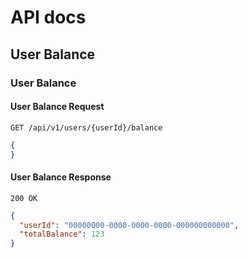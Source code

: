 # API docs

## User Balance

### User Balance

#### User Balance Request

```http request
GET /api/v1/users/{userId}/balance
```

```json
{
}
```

#### User Balance Response

```http request
200 OK
```

```json
{
  "userId": "00000000-0000-0000-0000-000000000000",
  "totalBalance": 123
}
```